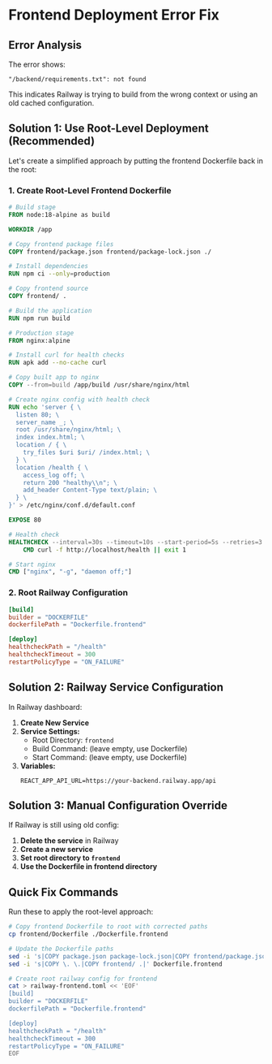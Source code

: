 # Frontend Deployment Error Fix

## Error Analysis
The error shows:
```
"/backend/requirements.txt": not found
```

This indicates Railway is trying to build from the wrong context or using an old cached configuration.

## Solution 1: Use Root-Level Deployment (Recommended)

Let's create a simplified approach by putting the frontend Dockerfile back in the root:

### 1. Create Root-Level Frontend Dockerfile
```dockerfile
# Build stage
FROM node:18-alpine as build

WORKDIR /app

# Copy frontend package files
COPY frontend/package.json frontend/package-lock.json ./

# Install dependencies
RUN npm ci --only=production

# Copy frontend source
COPY frontend/ .

# Build the application
RUN npm run build

# Production stage
FROM nginx:alpine

# Install curl for health checks
RUN apk add --no-cache curl

# Copy built app to nginx
COPY --from=build /app/build /usr/share/nginx/html

# Create nginx config with health check
RUN echo 'server { \
  listen 80; \
  server_name _; \
  root /usr/share/nginx/html; \
  index index.html; \
  location / { \
    try_files $uri $uri/ /index.html; \
  } \
  location /health { \
    access_log off; \
    return 200 "healthy\\n"; \
    add_header Content-Type text/plain; \
  } \
}' > /etc/nginx/conf.d/default.conf

EXPOSE 80

# Health check
HEALTHCHECK --interval=30s --timeout=10s --start-period=5s --retries=3 \
    CMD curl -f http://localhost/health || exit 1

# Start nginx
CMD ["nginx", "-g", "daemon off;"]
```

### 2. Root Railway Configuration
```toml
[build]
builder = "DOCKERFILE"
dockerfilePath = "Dockerfile.frontend"

[deploy]
healthcheckPath = "/health"
healthcheckTimeout = 300
restartPolicyType = "ON_FAILURE"
```

## Solution 2: Railway Service Configuration

In Railway dashboard:

1. **Create New Service**
2. **Service Settings:**
   - Root Directory: `frontend`
   - Build Command: (leave empty, use Dockerfile)
   - Start Command: (leave empty, use Dockerfile)
3. **Variables:**
   ```
   REACT_APP_API_URL=https://your-backend.railway.app/api
   ```

## Solution 3: Manual Configuration Override

If Railway is still using old config:

1. **Delete the service** in Railway
2. **Create a new service**
3. **Set root directory to `frontend`**
4. **Use the Dockerfile in frontend directory**

## Quick Fix Commands

Run these to apply the root-level approach:
```bash
# Copy frontend Dockerfile to root with corrected paths
cp frontend/Dockerfile ./Dockerfile.frontend

# Update the Dockerfile paths
sed -i 's|COPY package.json package-lock.json|COPY frontend/package.json frontend/package-lock.json|' Dockerfile.frontend
sed -i 's|COPY \. \.|COPY frontend/ .|' Dockerfile.frontend

# Create root railway config for frontend
cat > railway-frontend.toml << 'EOF'
[build]
builder = "DOCKERFILE"
dockerfilePath = "Dockerfile.frontend"

[deploy]
healthcheckPath = "/health"
healthcheckTimeout = 300
restartPolicyType = "ON_FAILURE"
EOF
```

